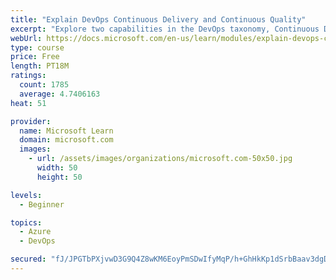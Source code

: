 ```yaml
---
title: "Explain DevOps Continuous Delivery and Continuous Quality"
excerpt: "Explore two capabilities in the DevOps taxonomy, Continuous Delivery and Continuous Quality."
webUrl: https://docs.microsoft.com/en-us/learn/modules/explain-devops-continous-delivery-quality/
type: course
price: Free
length: PT18M
ratings:
  count: 1785
  average: 4.7406163
heat: 51

provider:
  name: Microsoft Learn
  domain: microsoft.com
  images:
    - url: /assets/images/organizations/microsoft.com-50x50.jpg
      width: 50
      height: 50

levels:
  - Beginner

topics:
  - Azure
  - DevOps

secured: "fJ/JPGTbPXjvwD3G9Q4Z8wKM6EoyPmSDwIfyMqP/h+GhHkKp1dSrbBaav3dgD/r4ObHl2OB59yD3ry4xJAEg8ZfObgpumdRIbSih9o82Hds0ah3pRJSRxa1gmnPNgAhGgP/B2D7eC6WGWYWw7kwvmlhqmoNQN/faXUcqGunMvmI+ctPIdgckCPJXLkUJxmG2HWBMzlE0xiztxgU5zei45oJNYw4n5ywPB/gdvWk9Db1hnxvbTJLQRsu44T9wR946LKxjLJf4hPO0pHUqv2xDKli0nMfaewWJpnPJPkdNuPv77YyijrcKDFXn/job9WeXWfKfHWRVX5GeqC4O7DJIbqbeMG0XoD2DbZ+anE5HyOU3kfYFGE4HuxjLufrmt0adQ8abMlOdGFw8hCiC9uVwa5EHH2fkL228sJo03cwJsYc=;QKClyyiEbcgFFIcynB5/Tg=="
---
```


